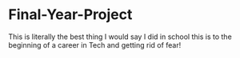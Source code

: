 # Final-Year-Project
This is literally the best thing I would say I did in school this is to the beginning of a career in Tech and getting rid of fear!
